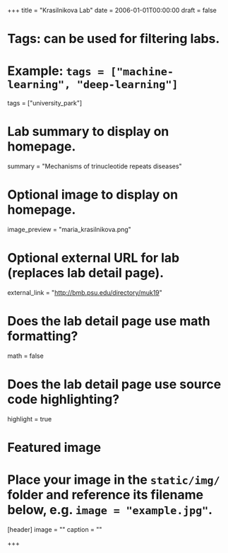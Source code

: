 +++
title = "Krasilnikova Lab"
date = 2006-01-01T00:00:00
draft = false

# Tags: can be used for filtering labs.
# Example: `tags = ["machine-learning", "deep-learning"]`
tags = ["university_park"]

# Lab summary to display on homepage.
summary = "Mechanisms of trinucleotide repeats diseases"

# Optional image to display on homepage.
image_preview = "maria_krasilnikova.png"

# Optional external URL for lab (replaces lab detail page).
external_link = "http://bmb.psu.edu/directory/muk19"

# Does the lab detail page use math formatting?
math = false

# Does the lab detail page use source code highlighting?
highlight = true

# Featured image
# Place your image in the `static/img/` folder and reference its filename below, e.g. `image = "example.jpg"`.
[header]
image = ""
caption = ""

+++
